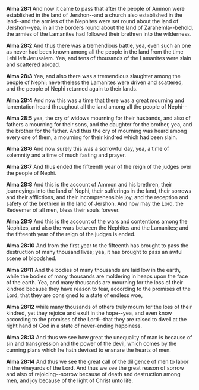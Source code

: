 **Alma 28:1** And now it came to pass that after the people of Ammon were established in the land of Jershon--and a church also established in the land--and the armies of the Nephites were set round about the land of Jershon--yea, in all the borders round about the land of Zarahemla--behold, the armies of the Lamanites had followed their brethren into the wilderness.

**Alma 28:2** And thus there was a tremendious battle, yea, even such an one as never had been known among all the people in the land from the time Lehi left Jerusalem. Yea, and tens of thousands of the Lamanites were slain and scattered abroad.

**Alma 28:3** Yea, and also there was a tremendious slaughter among the people of Nephi; nevertheless the Lamanites were driven and scattered, and the people of Nephi returned again to their lands.

**Alma 28:4** And now this was a time that there was a great mourning and lamentation heard throughout all the land among all the people of Nephi--

**Alma 28:5** yea, the cry of widows mourning for their husbands, and also of fathers a mourning for their sons, and the daughter for the brother, yea, and the brother for the father. And thus the cry of mourning was heard among every one of them, a mourning for their kindred which had been slain.

**Alma 28:6** And now surely this was a sorrowful day, yea, a time of solemnity and a time of much fasting and prayer.

**Alma 28:7** And thus ended the fifteenth year of the reign of the judges over the people of Nephi.

**Alma 28:8** And this is the account of Ammon and his brethren, their journeyings into the land of Nephi, their sufferings in the land, their sorrows and their afflictions, and their incomprehensible joy, and the reception and safety of the brethren in the land of Jershon. And now may the Lord, the Redeemer of all men, bless their souls forever.

**Alma 28:9** And this is the account of the wars and contentions among the Nephites, and also the wars between the Nephites and the Lamanites; and the fifteenth year of the reign of the judges is ended.

**Alma 28:10** And from the first year to the fifteenth has brought to pass the destruction of many thousand lives; yea, it has brought to pass an awful scene of bloodshed.

**Alma 28:11** And the bodies of many thousands are laid low in the earth, while the bodies of many thousands are moldering in heaps upon the face of the earth. Yea, and many thousands are mourning for the loss of their kindred because they have reason to fear, according to the promises of the Lord, that they are consigned to a state of endless woe,

**Alma 28:12** while many thousands of others truly mourn for the loss of their kindred, yet they rejoice and exult in the hope--yea, and even know according to the promises of the Lord--that they are raised to dwell at the right hand of God in a state of never-ending happiness.

**Alma 28:13** And thus we see how great the unequality of man is because of sin and transgression and the power of the devil, which comes by the cunning plans which he hath devised to ensnare the hearts of men.

**Alma 28:14** And thus we see the great call of the diligence of men to labor in the vineyards of the Lord. And thus we see the great reason of sorrow and also of rejoicing--sorrow because of death and destruction among men, and joy because of the light of Christ unto life.

